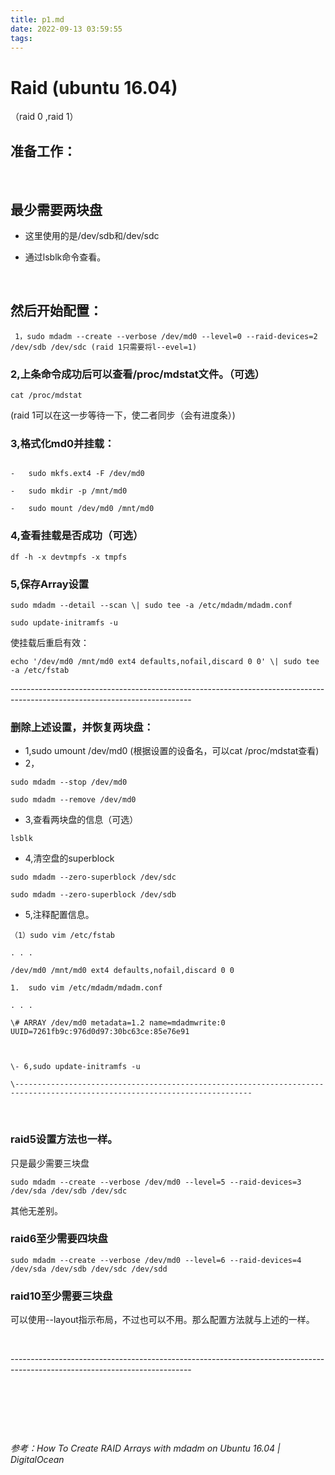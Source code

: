 ```yaml
---
title: p1.md
date: 2022-09-13 03:59:55
tags:
---
```

# Raid (ubuntu 16.04)

（raid 0 ,raid 1）

## 准备工作：

 

## 最少需要两块盘

- 这里使用的是/dev/sdb和/dev/sdc

- 通过lsblk命令查看。

 

## 然后开始配置：
```
 1，sudo mdadm --create --verbose /dev/md0 --level=0 --raid-devices=2 /dev/sdb /dev/sdc (raid 1只需要将l--evel=1)
```
###  2,上条命令成功后可以查看/proc/mdstat文件。（可选）
```
cat /proc/mdstat
```
(raid 1可以在这一步等待一下，使二者同步（会有进度条）)

### 3,格式化md0并挂载：
```

-   sudo mkfs.ext4 -F /dev/md0

-   sudo mkdir -p /mnt/md0

-   sudo mount /dev/md0 /mnt/md0
```
### 4,查看挂载是否成功（可选）
```
df -h -x devtmpfs -x tmpfs
```
### 5,保存Array设置
```
sudo mdadm --detail --scan \| sudo tee -a /etc/mdadm/mdadm.conf

sudo update-initramfs -u
```
使挂载后重启有效：
```
echo '/dev/md0 /mnt/md0 ext4 defaults,nofail,discard 0 0' \| sudo tee -a /etc/fstab
```
\---------------------------------------------------------------------------------------------------------------------------

### 删除上述设置，并恢复两块盘：
- 1,sudo umount /dev/md0 (根据设置的设备名，可以cat /proc/mdstat查看)
- 2，
```
sudo mdadm --stop /dev/md0

sudo mdadm --remove /dev/md0
```

-   3,查看两块盘的信息（可选）
```
lsblk
```

-   4,清空盘的superblock
```
sudo mdadm --zero-superblock /dev/sdc

sudo mdadm --zero-superblock /dev/sdb
```
-   5,注释配置信息。
```
（1）sudo vim /etc/fstab

. . .

/dev/md0 /mnt/md0 ext4 defaults,nofail,discard 0 0

1.  sudo vim /etc/mdadm/mdadm.conf

. . .

\# ARRAY /dev/md0 metadata=1.2 name=mdadmwrite:0 UUID=7261fb9c:976d0d97:30bc63ce:85e76e91

 

\- 6,sudo update-initramfs -u

\---------------------------------------------------------------------------------------------------------------------------
```
 

### raid5设置方法也一样。

只是最少需要三块盘
```
sudo mdadm --create --verbose /dev/md0 --level=5 --raid-devices=3 /dev/sda /dev/sdb /dev/sdc
```
其他无差别。

### raid6至少需要四块盘
```
sudo mdadm --create --verbose /dev/md0 --level=6 --raid-devices=4 /dev/sda /dev/sdb /dev/sdc /dev/sdd
```
### raid10至少需要三块盘

可以使用--layout指示布局，不过也可以不用。那么配置方法就与上述的一样。

 

\---------------------------------------------------------------------------------------------------------------------------

 

 

 

*参考：How To Create RAID Arrays with mdadm on Ubuntu 16.04 \| DigitalOcean*

